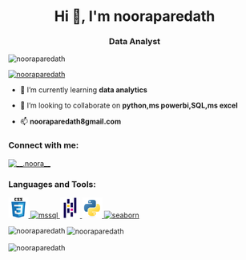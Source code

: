 <h1 align="center">Hi 👋, I'm nooraparedath</h1>
<h3 align="center">Data Analyst</h3>

<p align="left"> <img src="https://komarev.com/ghpvc/?username=nooraparedath&label=Profile%20views&color=0e75b6&style=flat" alt="nooraparedath" /> </p>

<p align="left"> <a href="https://github.com/ryo-ma/github-profile-trophy"><img src="https://github-profile-trophy.vercel.app/?username=nooraparedath" alt="nooraparedath" /></a> </p>

- 🌱 I’m currently learning **data analytics**

- 👯 I’m looking to collaborate on **python,ms powerbi,SQL,ms excel**

- 📫 **nooraparedath8gmail.com**

<h3 align="left">Connect with me:</h3>
<p align="left">
<a href="https://instagram.com/__.noora__" target="blank"><img align="center" src="https://raw.githubusercontent.com/rahuldkjain/github-profile-readme-generator/master/src/images/icons/Social/instagram.svg" alt="__.noora__" height="30" width="40" /></a>
</p>

<h3 align="left">Languages and Tools:</h3>
<p align="left"> <a href="https://www.w3schools.com/css/" target="_blank" rel="noreferrer"> <img src="https://raw.githubusercontent.com/devicons/devicon/master/icons/css3/css3-original-wordmark.svg" alt="css3" width="40" height="40"/> </a> <a href="https://www.microsoft.com/en-us/sql-server" target="_blank" rel="noreferrer"> <img src="https://www.svgrepo.com/show/303229/microsoft-sql-server-logo.svg" alt="mssql" width="40" height="40"/> </a> <a href="https://pandas.pydata.org/" target="_blank" rel="noreferrer"> <img src="https://raw.githubusercontent.com/devicons/devicon/2ae2a900d2f041da66e950e4d48052658d850630/icons/pandas/pandas-original.svg" alt="pandas" width="40" height="40"/> </a> <a href="https://www.python.org" target="_blank" rel="noreferrer"> <img src="https://raw.githubusercontent.com/devicons/devicon/master/icons/python/python-original.svg" alt="python" width="40" height="40"/> </a> <a href="https://seaborn.pydata.org/" target="_blank" rel="noreferrer"> <img src="https://seaborn.pydata.org/_images/logo-mark-lightbg.svg" alt="seaborn" width="40" height="40"/> </a> </p>

<p><img align="left" src="https://github-readme-stats.vercel.app/api/top-langs?username=nooraparedath&show_icons=true&locale=en&layout=compact" alt="nooraparedath" /></p>

<p>&nbsp;<img align="center" src="https://github-readme-stats.vercel.app/api?username=nooraparedath&show_icons=true&locale=en" alt="nooraparedath" /></p>

<p><img align="center" src="https://github-readme-streak-stats.herokuapp.com/?user=nooraparedath&" alt="nooraparedath" /></p>

